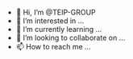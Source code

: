 - 👋 Hi, I’m @TEIP-GROUP
- 👀 I’m interested in ...
- 🌱 I’m currently learning ...
- 💞️ I’m looking to collaborate on ...
- 📫 How to reach me ...

<!---
TEIP-GROUP/TEIP-GROUP is a ✨ special ✨ repository because its `README.md` (this file) appears on your GitHub profile.
You can click the Preview link to take a look at your changes.
--->
